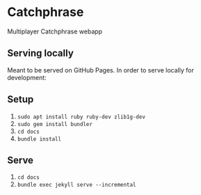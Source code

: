 # Catchphrase
Multiplayer Catchphrase webapp

## Serving locally

Meant to be served on GitHub Pages. In order to serve locally for development:

## Setup

1. `sudo apt install ruby ruby-dev zlib1g-dev`
2. `sudo gem install bundler`
3. `cd docs`
4. `bundle install`

## Serve

1. `cd docs`
2. `bundle exec jekyll serve --incremental`
